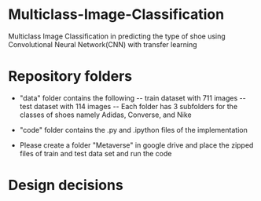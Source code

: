 # Multiclass-Image-Classification

Multiclass Image Classification in predicting the type of shoe using Convolutional Neural Network(CNN) with transfer learning

# Repository folders 

* "data" folder contains the following 
  -- train dataset with 711 images 
  -- test dataset with 114 images
  -- Each folder has 3 subfolders for the classes of shoes namely Adidas, Converse, and Nike

* "code" folder contains the .py and .ipython files of the implementation

* Please create a folder "Metaverse" in google drive and place the zipped files of train and test data set and run the code 

# Design decisions


